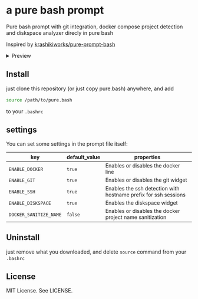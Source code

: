 # a pure bash prompt

Pure bash prompt with git integration, docker compose project detection and
diskspace analyzer direcly in pure bash

Inspired by [krashikiworks/pure-prompt-bash](https://github.com/krashikiworks/pure-prompt-bash)

<details>
<summary>Preview</summary>

- **disk-analyzer**:
> has color values for 'above 50%', 'below 50%', and 'below threshhold' <- the
> threshhold is configurable via a VARIABLE
>
> `ENABLE_DISKSPACE=true`

![disk-analyzer](assets/disk-analyzer.png)

---

- **git-status**:
> `ENABLE_GIT=true`

![git-status](assets/git-status.pure-prompt.gif)

---

- **docker-status**:
> `ENABLE_DOCKER=true`

![docker-showcase](assets/docker-status.pure-prompt.gif)

</details>

## Install

just clone this repository (or just copy pure.bash) anywhere, and add

```bash
source /path/to/pure.bash
```

to your `.bashrc`

## settings

You can set some settings in the prompt file itself:

| key | default_value | properties |
| - | - | - |
| `ENABLE_DOCKER` | `true` | Enables or disables the docker line |
| `ENABLE_GIT` | `true` | Enables or disables the git widget |
| `ENABLE_SSH`  | `true` | Enables the ssh detection with hostname prefix for ssh sessions |
| `ENABLE_DISKSPACE` | `true` | Enables the diskspace widget |
| `DOCKER_SANITIZE_NAME` | `false` | Enables or disables the docker project name sanitization |

## Uninstall

just remove what you downloaded, and delete `source` command from your `.bashrc`

## License

MIT License. See LICENSE.
